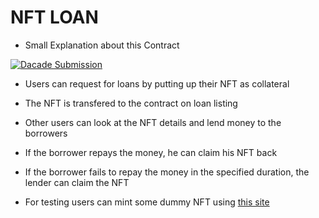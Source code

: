 # NFT LOAN

- Small Explanation about this Contract

[![Dacade Submission](https://i.postimg.cc/L6pvb3Gb/dacade-submission.jpg)](https://www.youtube.com/watch?v=jj5OdLeW5N0 "Dacade Submission")

- Users can request for loans by putting up their NFT as collateral 
- The NFT is transfered to the contract on loan listing
- Other users can look at the NFT details and lend money to the borrowers
- If the borrower repays the money, he can claim his NFT back
- If the borrower fails to repay the money in the specified duration, the lender can claim the NFT

- For testing users can mint some dummy NFT using [this site](https://testminter.netlify.app/)
